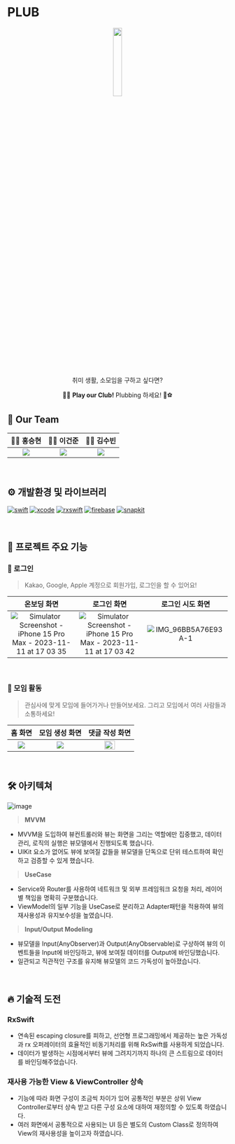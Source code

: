 # PLUB

<!-- ![image](https://github.com/WhiteHyun/PLUB-iOS/assets/57972338/920bda8d-9f51-4e18-943f-263b6d9339ab) -->

<div align="center">

<img src="https://github.com/WhiteHyun/PLUB-iOS/assets/57972338/444bf417-584d-42c4-a3c1-966b27e452a6" width="20%"/>

취미 생활, 소모임을 구하고 싶다면?

🎳🎠 **Play our Club!** Plubbing 하세요! 🥽⚽

</div>

## 🍎 Our Team

|               🧑‍💻 홍승현               |              🧑‍💻 이건준               |              👩‍💻 김수빈               |
| :-----------------------------------: | :----------------------------------: | :----------------------------------: |
| ![](https://github.com/WhiteHyun.png) | ![](https://github.com/dlrjswns.png) | ![](https://github.com/soobin-k.png) |

<br/>

## ⚙️ 개발환경 및 라이브러리

[![swift](https://img.shields.io/badge/swift-5.7-orange)]()
[![xcode](https://img.shields.io/badge/Xcode-14.0-blue)]()
[![rxswift](https://img.shields.io/badge/RxSwift-6.5.0-green)]()
[![firebase](https://img.shields.io/badge/Firebase-10.0.0-red)]()
[![snapkit](https://img.shields.io/badge/SnapKit-5.6.0-yellow)]()

<br/>

## 🌟 프로젝트 주요 기능

### 🔑 로그인

> Kakao, Google, Apple 계정으로 회원가입, 로그인을 할 수 있어요!

|                                                                           온보딩 화면                                                                            |                                                                           로그인 화면                                                                            |                                                 로그인 시도 화면                                                  |
| :--------------------------------------------------------------------------------------------------------------------------------------------------------------: | :--------------------------------------------------------------------------------------------------------------------------------------------------------------: | :---------------------------------------------------------------------------------------------------------------: |
| ![Simulator Screenshot - iPhone 15 Pro Max - 2023-11-11 at 17 03 35](https://github.com/WhiteHyun/PLUB-iOS/assets/57972338/23ddd595-a98a-4b87-88b5-057b6132107e) | ![Simulator Screenshot - iPhone 15 Pro Max - 2023-11-11 at 17 03 42](https://github.com/WhiteHyun/PLUB-iOS/assets/57972338/da3f5963-6720-4c36-9baf-20dced38ea58) | ![IMG_96BB5A76E93A-1](https://github.com/WhiteHyun/PLUB-iOS/assets/57972338/9e9209bd-3bea-48e3-be48-b7b642df181d) |

</br>

### 🚪 모임 활동

> 관심사에 맞게 모임에 들어가거나 만들어보세요.
> 그리고 모임에서 여러 사람들과 소통하세요!

|                                             홈 화면                                             |                                         모임 생성 화면                                          |                                                   댓글 작성 화면                                                    |
| :---------------------------------------------------------------------------------------------: | :---------------------------------------------------------------------------------------------: | :-----------------------------------------------------------------------------------------------------------------: |
| ![](https://github.com/WhiteHyun/PLUB-iOS/assets/57972338/ad7072e1-dba7-4a19-8b17-92a7674d2069) | ![](https://github.com/WhiteHyun/PLUB-iOS/assets/57972338/d3e27ba3-71f0-444d-8f7c-43c463ff9e2c) | <img src="https://github.com/WhiteHyun/PLUB-iOS/assets/57972338/5fbadc1d-0878-4387-b322-db8bd1dc508f" width="50%"/> |

<br/>

## 🛠️ 아키텍쳐

![image](https://github.com/WhiteHyun/PLUB-iOS/assets/57972338/a1d5cc11-f93f-46bc-b608-ed2e8f221221)

> **MVVM**

- MVVM을 도입하여 뷰컨트롤러와 뷰는 화면을 그리는 역할에만 집중했고, 데이터 관리, 로직의 실행은 뷰모델에서 진행되도록 했습니다.
- UIKit 요소가 없어도 뷰에 보여질 값들을 뷰모델을 단독으로 단위 테스트하여 확인하고 검증할 수 있게 했습니다.

> **UseCase**

- Service와 Router를 사용하여 네트워크 및 외부 프레임워크 요청을 처리, 레이어별 책임을 명확히 구분했습니다.
- ViewModel의 일부 기능을 UseCase로 분리하고 Adapter패턴을 적용하여 뷰의 재사용성과 유지보수성을 높였습니다.

> **Input/Output Modeling**

- 뷰모델을 Input(AnyObserver)과 Output(AnyObservable)로 구상하여 뷰의 이벤트들을 Input에 바인딩하고, 뷰에 보여질 데이터를 Output에 바인딩했습니다.
- 일관되고 직관적인 구조를 유지해 뷰모델의 코드 가독성이 높아졌습니다.

<br/>

## 🔥 기술적 도전

### RxSwift

- 연속된 escaping closure를 피하고, 선언형 프로그래밍에서 제공하는 높은 가독성과 rx 오퍼레이터의 효율적인 비동기처리를 위해 RxSwift를 사용하게 되었습니다.
- 데이터가 발생하는 시점에서부터 뷰에 그려지기까지 하나의 큰 스트림으로 데이터를 바인딩해주었습니다.

### 재사용 가능한 View & ViewController 상속

- 기능에 따라 화면 구성이 조금씩 차이가 있어 공통적인 부분은 상위 View Controller로부터 상속 받고 다른 구성 요소에 대하여 재정의할 수 있도록 하였습니다.
- 여러 화면에서 공통적으로 사용되는 UI 등은 별도의 Custom Class로 정의하여 View의 재사용성을 높이고자 하였습니다.
